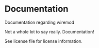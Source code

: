 # Documentation
Documentation regarding wiremod

Not a whole lot to say really. Documentation!

See license file for license information.

